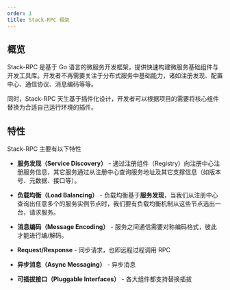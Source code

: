 ```yaml
---
order: 1
title: Stack-RPC 框架
---
```


## 概览

Stack-RPC 是基于 Go 语言的微服务开发框架，提供快速构建微服务基础组件与开发工具库。开发者不再需要关注于分布式服务中基础能力，诸如注册发现、配置中心、通信协议、消息编码等等。

同时，Stack-RPC 天生基于插件化设计，开发者可以根据项目的需要将核心组件替换为合适自己运行环境的插件。

## 特性

Stack-RPC 主要有以下特性

- **服务发现（Service Discovery）** - 通过注册组件（Registry）向注册中心注册服务信息，其它服务通过从注册中心查询服务地址及其它支撑信息（如版本号、元数据、接口等）。

- **负载均衡（Load Balancing）** - 负载均衡基于**服务发现**，当我们从注册中心查询出任意多个的服务实例节点时，我们要有负载均衡机制从这些节点选出一台，请求服务。

- **消息编码（Message Encoding）** - 服务之间通信需要对称编码格式，彼此才能进行编/解码。

- **Request/Response** - 同步请求，也即远程过程调用 RPC

- **异步消息（Async Messaging）** - 异步消息

- **可插拔接口（Pluggable Interfaces）** - 各大组件都支持替换插拔
